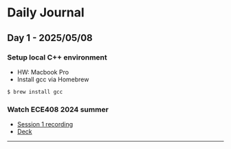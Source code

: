 # Daily Journal

## Day 1 - 2025/05/08

### Setup local C++ environment
- HW: Macbook Pro
- Install gcc via Homebrew
```bash
$ brew install gcc
```

### Watch ECE408 2024 summer
- [Session 1 recording](https://mediaspace.illinois.edu/media/t/1_wqgd6355)
- [Deck](https://lumetta.web.engr.illinois.edu/408-Sum24/slide-copies/ece408-lecture2-CUDA-introduction-Sum24.pdf)

---
